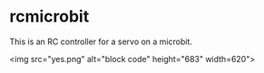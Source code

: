 # rcmicrobit

This is an RC controller for a servo on a microbit. 

 <img src="yes.png" alt="block code" height="683" width=620"> 
